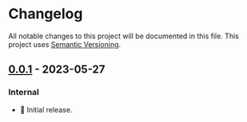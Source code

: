 # Changelog

All notable changes to this project will be documented in this file.
This project uses [Semantic Versioning](https://semver.org/spec/v2.0.0.html).

## [0.0.1] - 2023-05-27

### Internal

- 🎉 Initial release.

[0.0.1]: https://github.com/sunsided/arraysetcell/releases/tag/0.0.1
